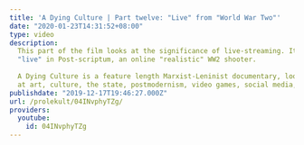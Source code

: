 ```yaml
---
title: 'A Dying Culture | Part twelve: "Live" from "World War Two"'
date: "2020-01-23T14:31:52+08:00"
type: video
description:
  This part of the film looks at the significance of live-streaming. It was filmed
  "live" in Post-scriptum, an online "realistic" WW2 shooter.
  
  A Dying Culture is a feature length Marxist-Leninist documentary, looking
  at art, culture, the state, postmodernism, video games, social media, war and crisis.  
publishdate: "2019-12-17T19:46:27.000Z"
url: /prolekult/04INvphyTZg/
providers:
  youtube:
    id: 04INvphyTZg
---
```


